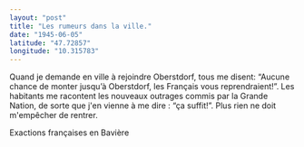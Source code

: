 ```yaml
---
layout: "post"
title: "Les rumeurs dans la ville."
date: "1945-06-05"
latitude: "47.72857"
longitude: "10.315783"
---
```


Quand je demande en ville à rejoindre Oberstdorf, tous me disent: “Aucune chance de monter jusqu’à Oberstdorf, les Français vous reprendraient!”. Les habitants me racontent les nouveaux outrages commis par la Grande Nation, de sorte que j'en vienne à me dire : “ça suffit!”. Plus rien ne doit m'empêcher de rentrer.


<div class="histoire"></div>

<div class="commentaire">Exactions françaises en Bavière</div>